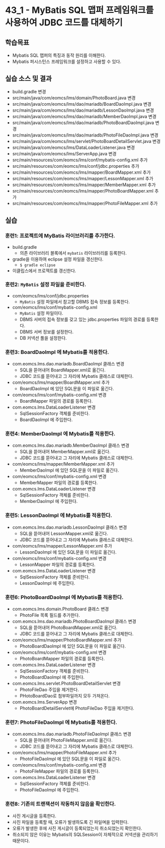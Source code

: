 # 43_1 - MyBatis SQL 맵퍼 프레임워크를 사용하여 JDBC 코드를 대체하기

## 학습목표

- Mybatis SQL 맵퍼의 특징과 동작 원리를 이해한다.
- Mybatis 퍼시스턴스 프레임워크를 설정하고 사용할 수 있다. 

## 실습 소스 및 결과

- build.gradle 변경
- src/main/java/com/eomcs/lms/domain/PhotoBoard.java 변경
- src/main/java/com/eomcs/lms/dao/mariadb/BoardDaoImpl.java 변경
- src/main/java/com/eomcs/lms/dao/mariadb/LessonDaoImpl.java 변경
- src/main/java/com/eomcs/lms/dao/mariadb/MemberDaoImpl.java 변경
- src/main/java/com/eomcs/lms/dao/mariadb/PhotoBoardDaoImpl.java 변경
- src/main/java/com/eomcs/lms/dao/mariadb/PhotoFileDaoImpl.java 변경
- src/main/java/com/eomcs/lms/servlet/PhotoBoardDetailServlet.java 변경
- src/main/java/com/eomcs/lms/DataLoaderListener.java 변경
- src/main/java/com/eomcs/lms/ServerApp.java 변경
- src/main/resources/com/eomcs/lms/conf/mybatis-config.xml 추가
- src/main/resources/com/eomcs/lms/conf/jdbc.properties 추가
- src/main/resources/com/eomcs/lms/mapper/BoardMapper.xml 추가
- src/main/resources/com/eomcs/lms/mapper/LessonMapper.xml 추가
- src/main/resources/com/eomcs/lms/mapper/MemberMapper.xml 추가
- src/main/resources/com/eomcs/lms/mapper/PhotoBoardMapper.xml 추가
- src/main/resources/com/eomcs/lms/mapper/PhotoFileMapper.xml 추가

## 실습  

### 훈련1: 프로젝트에 MyBatis 라이브러리를 추가한다.

- build.gradle   
  - 의존 라이브러리 블록에서 `mybatis` 라이브러리를 등록한다.
- gradle을 이용하여 eclipse 설정 파일을 갱신한다.
  - `$ gradle eclipse`
- 이클립스에서 프로젝트를 갱신한다.
  
### 훈련2: `MyBatis` 설정 파일을 준비한다.

- com/eomcs/lms/conf/jdbc.properties
    - `MyBatis` 설정 파일에서 참고할 DBMS 접속 정보를 등록한다.
- com/eomcs/lms/conf/mybatis-config.xml
    - `MyBatis` 설정 파일이다.
    - DBMS 서버의 접속 정보를 갖고 있는 jdbc.properties 파일의 경로를 등록한다.
    - DBMS 서버 정보를 설정한다.
    - DB 커넥션 풀을 설정한다.

### 훈련3: BoardDaoImpl 에 Mybatis를 적용한다.

- com.eomcs.lms.dao.mariadb.BoardDaoImpl 클래스 변경
  - SQL을 뜯어내어 BoardMapper.xml로 옮긴다.
  - JDBC 코드를 뜯어내고 그 자리에 Mybatis 클래스로 대체한다.
- com/eomcs/lms/mapper/BoardMapper.xml 추가
  - BoardDaoImpl 에 있던 SQL문을 이 파일로 옮긴다.
- com/eomcs/lms/conf/mybatis-config.xml 변경 
  - BoardMapper 파일의 경로를 등록한다.
- com.eomcs.lms.DataLoaderListener 변경
  - SqlSessionFactory 객체를 준비한다.
  - BoardDaoImpl 에 주입한다.

### 훈련4: MemberDaoImpl 에 Mybatis를 적용한다.

- com.eomcs.lms.dao.mariadb.MemberDaoImpl 클래스 변경
  - SQL을 뜯어내어 MemberMapper.xml로 옮긴다.
  - JDBC 코드를 뜯어내고 그 자리에 Mybatis 클래스로 대체한다.
- com/eomcs/lms/mapper/MemberMapper.xml 추가
  - MemberDaoImpl 에 있던 SQL문을 이 파일로 옮긴다.
- com/eomcs/lms/conf/mybatis-config.xml 변경 
  - MemberMapper 파일의 경로를 등록한다.
- com.eomcs.lms.DataLoaderListener 변경
  - SqlSessionFactory 객체를 준비한다.
  - MemberDaoImpl 에 주입한다.

### 훈련5: LessonDaoImpl 에 Mybatis를 적용한다.

- com.eomcs.lms.dao.mariadb.LessonDaoImpl 클래스 변경
  - SQL을 뜯어내어 LessonMapper.xml로 옮긴다.
  - JDBC 코드를 뜯어내고 그 자리에 Mybatis 클래스로 대체한다.
- com/eomcs/lms/mapper/LessonMapper.xml 추가
  - LessonDaoImpl 에 있던 SQL문을 이 파일로 옮긴다.
- com/eomcs/lms/conf/mybatis-config.xml 변경 
  - LessonMapper 파일의 경로를 등록한다.
- com.eomcs.lms.DataLoaderListener 변경
  - SqlSessionFactory 객체를 준비한다.
  - LessonDaoImpl 에 주입한다.

### 훈련6: PhotoBoardDaoImpl 에 Mybatis를 적용한다.

- com.eomcs.lms.domain.PhotoBoard 클래스 변경
  - PhotoFile 목록 필드를 추가한다.
- com.eomcs.lms.dao.mariadb.PhotoBoardDaoImpl 클래스 변경
  - SQL을 뜯어내어 PhotoBoardMapper.xml로 옮긴다.
  - JDBC 코드를 뜯어내고 그 자리에 Mybatis 클래스로 대체한다.
- com/eomcs/lms/mapper/PhotoBoardMapper.xml 추가
  - PhotoBoardDaoImpl 에 있던 SQL문을 이 파일로 옮긴다.
- com/eomcs/lms/conf/mybatis-config.xml 변경 
  - PhotoBoardMapper 파일의 경로를 등록한다.
- com.eomcs.lms.DataLoaderListener 변경
  - SqlSessionFactory 객체를 준비한다.
  - PhotoBoardDaoImpl 에 주입한다.
- com.eomcs.lms.servlet.PhotoBoardDetailServlet 변경
  - PhotoFileDao 주입을 제거한다.
  - PHotoBoardDao로 첨부파일까지 모두 가져온다.
- com.eomcs.lms.ServerApp 변경
  - PhotoBoardDetailServlet에 PhotoFileDao 주입을 제거한다.
  
### 훈련7: PhotoFileDaoImpl 에 Mybatis를 적용한다.

- com.eomcs.lms.dao.mariadb.PhotoFileDaoImpl 클래스 변경
  - SQL을 뜯어내어 PhotoFileMapper.xml로 옮긴다.
  - JDBC 코드를 뜯어내고 그 자리에 Mybatis 클래스로 대체한다.
- com/eomcs/lms/mapper/PhotoFileMapper.xml 추가
  - PhotoFileDaoImpl 에 있던 SQL문을 이 파일로 옮긴다.
- com/eomcs/lms/conf/mybatis-config.xml 변경 
  - PhotoFileMapper 파일의 경로를 등록한다.
- com.eomcs.lms.DataLoaderListener 변경
  - SqlSessionFactory 객체를 준비한다.
  - PhotoFileDaoImpl 에 주입한다.

### 훈련8: 기존의 트랜잭션이 작동하지 않음을 확인한다.

- 사진 게시글을 등록한다.
- 사진 파일을 등록할 때, 오류가 발생하도록 긴 파일며을 입력한다.
- 오류가 발생한 후에 사진 게시글이 등록되었는지 취소되었는지 확인한다.
- 취소되지 않은 이유는 Mybatis의 SQLSession이 자체적으로 커넥션을 관리하기 때문이다.
